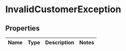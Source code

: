 
# InvalidCustomerException

## Properties
Name | Type | Description | Notes
------------ | ------------- | ------------- | -------------



